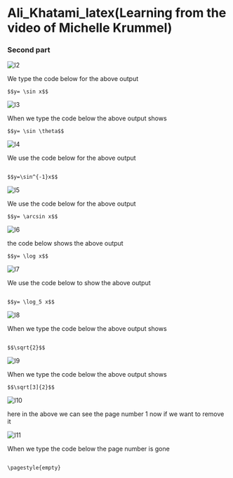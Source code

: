 # Ali_Khatami_latex(Learning from the video of Michelle Krummel)

### Second part 

![l2](https://github.com/C191068/Ali_Khatami_latex/assets/89090776/614043f3-a505-4391-92cc-34dc86b26ffa)

We type the code below for the above output <br>

```
$$y= \sin x$$

```

![l3](https://github.com/C191068/Ali_Khatami_latex/assets/89090776/7dd76079-8abd-473d-9d6e-56e93f9d8c6d)

When we type the code below the above output shows <br>

```
$$y= \sin \theta$$

```

![l4](https://github.com/C191068/Ali_Khatami_latex2/assets/89090776/84f5b1c4-b0e8-4266-8d4f-e6f85b39f734)

We use the code below for the above output <br>

```

$$y=\sin^{-1}x$$

```

![l5](https://github.com/C191068/Ali_Khatami_latex2/assets/89090776/6d360dbf-cf16-4a63-bff0-2b8168b75b44)

We use the code below for the above output <br>

```
$$y= \arcsin x$$

```


![l6](https://github.com/C191068/Ali_Khatami_latex2/assets/89090776/232ce9bb-3d12-442a-8669-40ddabb18883)

the code below shows the above output <br>

```
$$y= \log x$$

```

![l7](https://github.com/C191068/Ali_Khatami_latex2/assets/89090776/737e005a-7d78-49be-b7c7-3bbe49a9caa0)

We use the code below to show the above output <br>

```

$$y= \log_5 x$$

```


![l8](https://github.com/C191068/Ali_Khatami_latex2/assets/89090776/c4e5527e-e3e6-4f88-931d-5462e0c97e34)


When we type the code below the above output shows <br>

```

$$\sqrt{2}$$

```


![l9](https://github.com/C191068/Ali_Khatami_latex2/assets/89090776/a2792ecc-6667-4198-b6af-dfa0440d0b44)

When we type the code below the above output shows <br>

```
$$\sqrt[3]{2}$$

```


![l10](https://github.com/C191068/Ali_Khatami_latex2/assets/89090776/f007d844-605e-4396-8d05-38791a345f77)

here in the above we can see the page number 1 now if we want to remove it <br>

![l11](https://github.com/C191068/Ali_Khatami_latex2/assets/89090776/582202cc-4b58-4873-bbb7-331929f7109b)

When we type the code below the page number is gone  <br>

```

\pagestyle{empty}

```



















